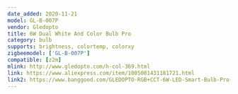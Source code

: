 ```yaml
---
date_added: 2020-11-21
model: GL-B-007P
vendor: Gledopto
title: 6W Dual White And Color Bulb Pro
category: bulb
supports: brightness, colortemp, colorxy
zigbeemodel: ['GL-B-007P']
compatible: [z2m]
mlink: http://www.gledopto.com/h-col-369.html
link: https://www.aliexpress.com/item/1005001431181721.html
link2: https://www.banggood.com/GLEDOPTO-RGB+CCT-6W-LED-Smart-Bulb-Pro-Remote-Voice-APP-Control-Compatible-With-ZIGBEE-p-1839335.html
---
```

